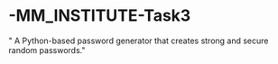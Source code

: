 # -MM_INSTITUTE-Task3
" A Python-based password generator that creates strong and secure random passwords."
